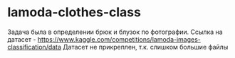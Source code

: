 # lamoda-clothes-class
Задача была в определении брюк и блузок по фотографии. Ссылка на датасет - https://www.kaggle.com/competitions/lamoda-images-classification/data
Датасет не прикреплен, т.к. слишком большие файлы

